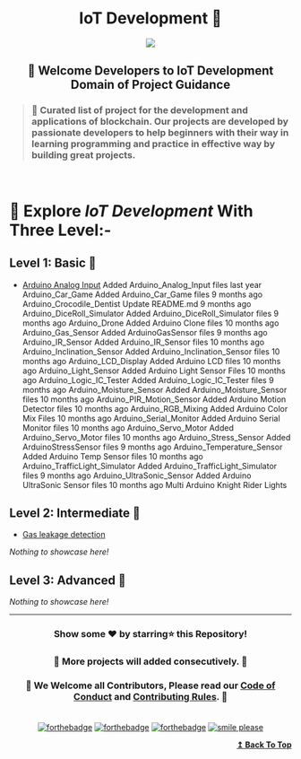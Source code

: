 <h1 align="center">IoT Development 🔗</h1>

<div id="top" align="center"><img src="https://user-images.githubusercontent.com/65494453/217033121-1c09172a-aad1-472d-b894-07c9a1d5de1a.png">
</div>

<h2 align="center">🚦 Welcome Developers to IoT Development Domain of Project Guidance</p></h2>

>  <h3>🏰 Curated list of project for the development and applications of blockchain. Our projects are developed by passionate developers to help beginners with their way in learning programming and practice in effective way by building great projects.</h3> 

<br>

<h1> 🎯 Explore <i>IoT Development</i> With Three Level:-</h1>

## Level 1: Basic 🚀

- [Arduino Analog Input](https://github.com/Kushal997-das/Project-Guidance/tree/main/IOT(Internet%20of%20Things)/Basic/Arduino_Analog_Input)
Added Arduino_Analog_Input files
last year
Arduino_Car_Game
Added Arduino_Car_Game files
9 months ago
Arduino_Crocodile_Dentist
Update README.md
9 months ago
Arduino_DiceRoll_Simulator
Added Arduino_DiceRoll_Simulator files
9 months ago
Arduino_Drone
Added Arduino Clone files
10 months ago
Arduino_Gas_Sensor
Added ArduinoGasSensor files
9 months ago
Arduino_IR_Sensor
Added Arduino_IR_Sensor files
10 months ago
Arduino_Inclination_Sensor
Added Arduino_Inclination_Sensor files
10 months ago
Arduino_LCD_Display
Added Arduino LCD files
10 months ago
Arduino_Light_Sensor
Added Arduino Light Sensor Files
10 months ago
Arduino_Logic_IC_Tester
Added Arduino_Logic_IC_Tester files
9 months ago
Arduino_Moisture_Sensor
Added Arduino_Moisture_Sensor files
10 months ago
Arduino_PIR_Motion_Sensor
Added Arduino Motion Detector files
10 months ago
Arduino_RGB_Mixing
Added Arduino Color Mix Files
10 months ago
Arduino_Serial_Monitor
Added Arduino Serial Monitor files
10 months ago
Arduino_Servo_Motor
Added Arduino_Servo_Motor files
10 months ago
Arduino_Stress_Sensor
Added ArduinoStressSensor files
9 months ago
Arduino_Temperature_Sensor
Added Arduino Temp Sensor files
10 months ago
Arduino_TrafficLight_Simulator
Added Arduino_TrafficLight_Simulator files
9 months ago
Arduino_UltraSonic_Sensor
Added Arduino UltraSonic Sensor files
10 months ago
Multi Arduino Knight Rider Lights

## Level 2: Intermediate 🚀

- [Gas leakage detection](https://github.com/Kushal997-das/Project-Guidance/tree/main/IOT(Internet%20of%20Things)/Intermediate/gas%20leakage%20detection)

<i>Nothing to showcase here!</i>

## Level 3: Advanced 🚀

<i>Nothing to showcase here!</i>

---

<h3> <p align="center">Show some ❤️ by starring⭐ this Repository!</p> </h3>

<h3> <p align="center"> 💌 More projects will added consecutively. 💌</p> </h3>

### <p align="center"> 🎉 We Welcome all Contributors, Please read our [Code of Conduct](https://github.com/Kushal997-das/Project-Guidance/blob/main/CODE_OF_CONDUCT.md) and [Contributing Rules](https://github.com/Kushal997-das/Project-Guidance/blob/main/CONTRIBUTING.md). 🎉<br> <br>

<div align="center">
  
[![forthebadge](https://forthebadge.com/images/badges/built-by-developers.svg)](https://forthebadge.com)
[![forthebadge](https://forthebadge.com/images/badges/built-with-love.svg)](https://forthebadge.com)
[![forthebadge](https://forthebadge.com/images/badges/built-with-swag.svg)](https://forthebadge.com)
[![smile please](https://forthebadge.com/images/badges/makes-people-smile.svg)](https://github.com/Kushal997-das/)
  
</div>

<div align="right">
    <b><a href="#top">↥ Back To Top</a></b>
</div>
